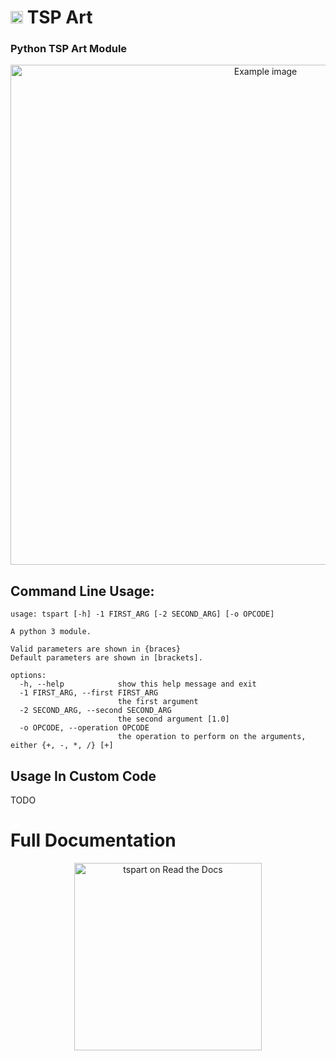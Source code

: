 # <img src="https://github.com/nimaid/tspart/blob/main/src/tspart/resources/icon.png?raw=true" height="20px" alt=""/> TSP Art
### Python TSP Art Module

<p align="center"><img src="https://github.com/nimaid/tspart/blob/main/docs/example.jpg?raw=true" width="800px" alt="Example image"/></p>

## Command Line Usage:
```
usage: tspart [-h] -1 FIRST_ARG [-2 SECOND_ARG] [-o OPCODE]

A python 3 module.

Valid parameters are shown in {braces}
Default parameters are shown in [brackets].

options:
  -h, --help            show this help message and exit
  -1 FIRST_ARG, --first FIRST_ARG
                        the first argument
  -2 SECOND_ARG, --second SECOND_ARG
                        the second argument [1.0]
  -o OPCODE, --operation OPCODE
                        the operation to perform on the arguments, either {+, -, *, /} [+]
```

## Usage In Custom Code
TODO

# Full Documentation
<p align="center"><a href="https://tspart.readthedocs.io/en/latest/index.html"><img src="https://brand-guidelines.readthedocs.org/_images/logo-wordmark-vertical-dark.png" width="300px" alt="tspart on Read the Docs"></a></p>
